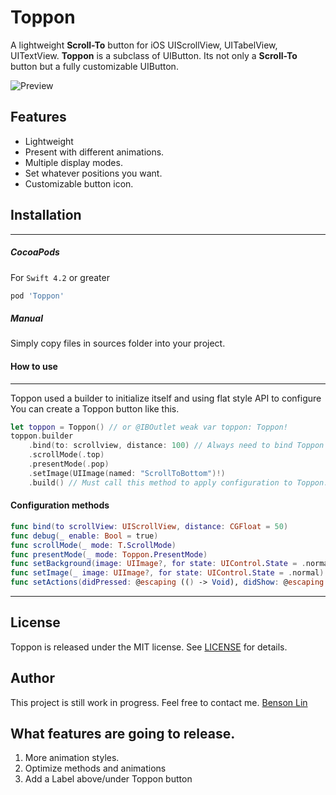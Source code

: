# Toppon

A lightweight **Scroll-To** button for iOS UIScrollView, UITabelView, UITextView. **Toppon** is a subclass of UIButton. Its not only a **Scroll-To** button but a fully customizable UIButton.

![Preview](https://github.com/jack45j/Toppon/blob/master/Assets/demo.gif)

## Features
* Lightweight
* Present with different animations.
* Multiple display modes.
* Set whatever positions you want.
* Customizable button icon.



## Installation
---

##### CocoaPods
For `Swift 4.2` or greater
```ruby
pod 'Toppon'
```


##### Manual
Simply copy files in sources folder into your project.



#### How to use
---

Toppon used a builder to initialize itself and using flat style API to configure
You can create a Toppon button like this.

```Swift
let toppon = Toppon() // or @IBOutlet weak var toppon: Toppon! 
toppon.builder
	.bind(to: scrollview, distance: 100) // Always need to bind Toppon with a UIScrollView.
	.scrollMode(.top)
	.presentMode(.pop)
	.setImage(UIImage(named: "ScrollToBottom")!)
	.build() // Must call this method to apply configuration to Toppon.
```

#### Configuration methods
```Swift
func bind(to scrollView: UIScrollView, distance: CGFloat = 50)
func debug(_ enable: Bool = true)
func scrollMode(_ mode: T.ScrollMode)
func presentMode(_ mode: Toppon.PresentMode)
func setBackground(image: UIImage?, for state: UIControl.State = .normal)
func setImage(_ image: UIImage?, for state: UIControl.State = .normal)
func setActions(didPressed: @escaping (() -> Void), didShow: @escaping (() -> Void), didDismiss: @escaping (() -> Void))
```
---

## License
Toppon is released under the MIT license.
See [LICENSE](./LICENSE) for details.



## Author
This project is still work in progress.
Feel free to contact me.
[Benson Lin](https://www.facebook.com/profile.php?id=100000238070025)



## What features are going to release.
1) More animation styles.
2) Optimize methods and animations
3) Add a Label above/under Toppon button

